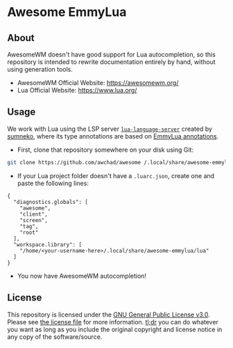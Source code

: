 # Awesome EmmyLua

## About

AwesomeWM doesn't have good support for Lua autocompletion, so this repository is intended to rewrite documentation entirely by hand, without using generation tools.

- AwesomeWM Official Website: https://awesomewm.org/
- Lua Official Website: https://www.lua.org/

## Usage

We work with Lua using the LSP server [`lua-language-server`](https://github.com/sumneko/lua-language-server/) created by [sumneko](https://github.com/sumneko/), where its type annotations are based on [EmmyLua annotations](https://emmylua.github.io/annotation.html).

- First, clone that repository somewhere on your disk using Git:

```sh
git clone https://github.com/awchad/awesome /.local/share/awesome-emmylua
```
- If your Lua project folder doesn't have a `.luarc.json`, create one and paste the following lines:
```
{
  "diagnostics.globals": [
    "awesome",
    "client",
    "screen",
    "tag",
    "root"
  ],
  "workspace.library": [
    "/home/<your-username-here>/.local/share/awesome-emmylua/lua"
  ]
}
```

- You now have AwesomeWM autocompletion!

## License

This repository is licensed under the [GNU General Public License v3.0](https://opensource.org/licenses/gpl-3.0.html). Please see [the license file](../COPYING) for more information. [tl;dr](https://tldrlegal.com/license/gnu-general-public-license-v3-(gpl-3)) you can do whatever you want as long as you include the original copyright and license notice in any copy of the software/source.
